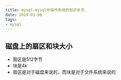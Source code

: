 ```yaml
--- 
title: mysql-mysql中操作系统的知识补充 
date: 2019-01-08
tags: 
- mysql 
---
```

## 磁盘上的扇区和块大小
- 扇区是512字节
- 块是4k
- 扇区是对于磁盘来说的，而块是对于文件系统来说的